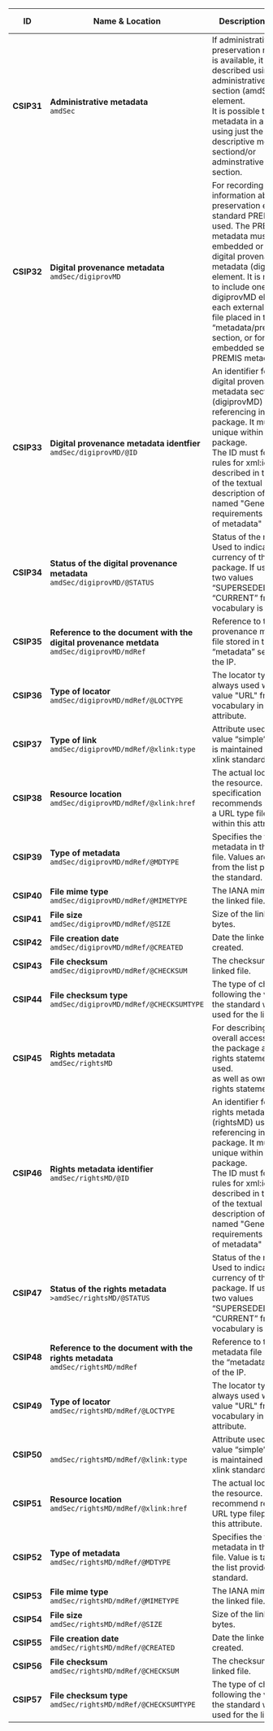 | ID | Name & Location | Description & usage | Cardinality & Level |
| -- | --------------- | ------------------- | ------------------- |
| <a name="CSIP31"></a>**CSIP31** | **Administrative metadata**<br/>`amdSec` | If administrative / preservation metadata is available, it must be described using the administrative metadata section (amdSec) element.<br/>It is possible to transfer metadata in a package using just the descriptive metadata sectiond/or adminstrative metadata section. | **0..n**<br/>SHOULD |
| <a name="CSIP32"></a>**CSIP32** | **Digital provenance metadata**<br/>`amdSec/digiprovMD` | For recording information about preservation events the standard PREMIS is used. The PREMIS metadata must be either embedded or linked in a digital provenance metadata (digiprovMD) element. It is mandatory to include one digiprovMD element for each external PREMIS file placed in the “metadata/preservation” section, or for each embedded set of PREMIS metadata. | **0..n**<br/>SHOULD |
| <a name="CSIP33"></a>**CSIP33** | **Digital provenance metadata identfier**<br/>`amdSec/digiprovMD/@ID` | An identifier for the digital provenance metadata section (digiprovMD) used for referencing inside the package. It must be unique within the package.<br/>The ID must follow the rules for xml:id described in the chapter of the textual description of CS IP named "General requirements for the use of metadata" | **1..1**<br/>MUST |
| <a name="CSIP34"></a>**CSIP34** | **Status of the digital provenance metadata**<br/>`amdSec/digiprovMD/@STATUS` | Status of the metadata. Used to indicate the currency of the package. If used the two values “SUPERSEDED” or “CURRENT” from the vocabulary is used. | **0..1**<br/>SHOULD |
| <a name="CSIP35"></a>**CSIP35** | **Reference to the document with the digital provenance metdata**<br/>`amdSec/digiprovMD/mdRef` | Reference to the digital provenance metadata file stored in the “metadata” section of the IP. | **0..1**<br/>SHOULD |
| <a name="CSIP36"></a>**CSIP36** | **Type of locator**<br/>`amdSec/digiprovMD/mdRef/@LOCTYPE` | The locator type is always used with the value "URL" from the vocabulary in the attribute. | **1..1**<br/>MUST |
| <a name="CSIP37"></a>**CSIP37** | **Type of link**<br/>`amdSec/digiprovMD/mdRef/@xlink:type` | Attribute used with the value “simple”. Value list is maintained by the xlink standard | **1..1**<br/>MUST |
| <a name="CSIP38"></a>**CSIP38** | **Resource location**<br/>`amdSec/digiprovMD/mdRef/@xlink:href` | The actual location of the resource. This specification recommends recording a URL type filepath within this attribute. | **1..1**<br/>MUST |
| <a name="CSIP39"></a>**CSIP39** | **Type of metadata**<br/>`amdSec/digiprovMD/mdRef/@MDTYPE` | Specifies the type of metadata in the linked file. Values are taken from the list provided by the standard. | **1..1**<br/>MUST |
| <a name="CSIP40"></a>**CSIP40** | **File mime type**<br/>`amdSec/digiprovMD/mdRef/@MIMETYPE` | The IANA mime type for the linked file. | **1..1**<br/>MUST |
| <a name="CSIP41"></a>**CSIP41** | **File size**<br/>`amdSec/digiprovMD/mdRef/@SIZE` | Size of the linked file in bytes. | **1..1**<br/>MUST |
| <a name="CSIP42"></a>**CSIP42** | **File creation date**<br/>`amdSec/digiprovMD/mdRef/@CREATED` | Date the linked file was created. | **1..1**<br/>MUST |
| <a name="CSIP43"></a>**CSIP43** | **File checksum**<br/>`amdSec/digiprovMD/mdRef/@CHECKSUM` | The checksum of the linked file. | **1..1**<br/>MUST |
| <a name="CSIP44"></a>**CSIP44** | **File checksum type**<br/>`amdSec/digiprovMD/mdRef/@CHECKSUMTYPE` | The type of checksum following the value list in the standard which used for the linked file. | **1..1**<br/>MUST |
| <a name="CSIP45"></a>**CSIP45** | **Rights metadata**<br/>`amdSec/rightsMD` | For describing an overall access status for the package a simple rights statement may be used.<br/> as well as own local rights statements in use. | **0..1**<br/>MAY |
| <a name="CSIP46"></a>**CSIP46** | **Rights metadata identifier**<br/>`amdSec/rightsMD/@ID` | An identifier for the rights metadata section (rightsMD) used for referencing inside the package. It must be unique within the package.<br/>The ID must follow the rules for xml:id described in the chapter of the textual description of CS IP named "General requirements for the use of metadata" | **1..1**<br/>MUST |
| <a name="CSIP47"></a>**CSIP47** | **Status of the rights metadata**<br/>`>amdSec/rightsMD/@STATUS` | Status of the metadata. Used to indicate the currency of the package. If used the two values “SUPERSEDED” or “CURRENT” from the vocabulary is used. | **0..1**<br/>SHOULD |
| <a name="CSIP48"></a>**CSIP48** | **Reference to the document with the rights metadata**<br/>`amdSec/rightsMD/mdRef` | Reference to the rights metadata file stored in the “metadata” section of the IP. | **0..1**<br/>SHOULD |
| <a name="CSIP49"></a>**CSIP49** | **Type of locator**<br/>`amdSec/rightsMD/mdRef/@LOCTYPE` | The locator type is always used with the value "URL" from the vocabulary in the attribute. | **1..1**<br/>MUST |
| <a name="CSIP50"></a>**CSIP50** | <br/>`amdSec/rightsMD/mdRef/@xlink:type` | Attribute used with the value “simple”. Value list is maintained by the xlink standard | **1..1**<br/>MUST |
| <a name="CSIP51"></a>**CSIP51** | **Resource location**<br/>`amdSec/rightsMD/mdRef/@xlink:href` | The actual location of the resource. We  recommend recording a URL type filepath within this attribute. | **1..1**<br/>MUST |
| <a name="CSIP52"></a>**CSIP52** | **Type of metadata**<br/>`amdSec/rightsMD/mdRef/@MDTYPE` | Specifies the type of metadata in the linked file. Value is taken from the list provided by the standard. | **1..1**<br/>MUST |
| <a name="CSIP53"></a>**CSIP53** | **File mime type**<br/>`amdSec/rightsMD/mdRef/@MIMETYPE` | The IANA mime type for the linked file. | **1..1**<br/>MUST |
| <a name="CSIP54"></a>**CSIP54** | **File size**<br/>`amdSec/rightsMD/mdRef/@SIZE` | Size of the linked file in bytes. | **1..1**<br/>MUST |
| <a name="CSIP55"></a>**CSIP55** | **File creation date**<br/>`amdSec/rightsMD/mdRef/@CREATED` | Date the linked file was created. | **1..1**<br/>MUST |
| <a name="CSIP56"></a>**CSIP56** | **File checksum**<br/>`amdSec/rightsMD/mdRef/@CHECKSUM` | The checksum of the linked file. | **1..1**<br/>MUST |
| <a name="CSIP57"></a>**CSIP57** | **File checksum type**<br/>`amdSec/rightsMD/mdRef/@CHECKSUMTYPE` | The type of checksum following the value list in the standard which used for the linked file. | **1..1**<br/>MUST |
